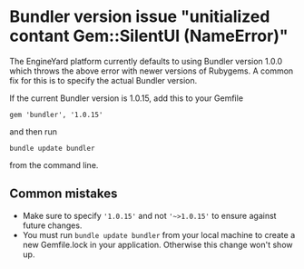 # Bundler version issue "unitialized contant Gem::SilentUI (NameError)"

The EngineYard platform currently defaults to using Bundler version
1.0.0 which throws the above error with newer versions of Rubygems. A
common fix for this is to specify the actual Bundler version.

If the current Bundler version is 1.0.15, add this to your Gemfile

    gem 'bundler', '1.0.15'

and then run

    bundle update bundler

from the command line.

## Common mistakes

* Make sure to specify `'1.0.15'` and not `'~>1.0.15'` to ensure against
future changes.
* You must run `bundle update bundler` from your local machine to create
  a new Gemfile.lock in your application. Otherwise this change won't
show up.
